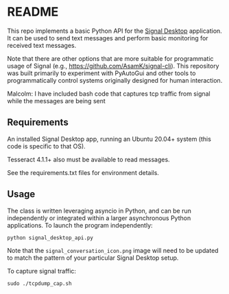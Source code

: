 # README

This repo implements a basic Python API for the [Signal Desktop](https://signal.org/en/download/) application. It can be used to send text messages and perform basic monitoring for received text messages.

Note that there are other options that are more suitable for programmatic usage of Signal (e.g., https://github.com/AsamK/signal-cli). This repository was built primarily to experiment with PyAutoGui and other tools to programmatically control systems originally designed for human interaction.

Malcolm:
I have included bash code that captures tcp traffic from signal while the messages are being sent

## Requirements

An installed Signal Desktop app, running an Ubuntu 20.04+ system (this code is specific to that OS).

Tesseract 4.1.1+ also must be available to read messages.

See the requirements.txt files for environment details.

## Usage

The class is written leveraging asyncio in Python, and can be run independently or integrated within a larger asynchronous Python applications. To launch the program independently:

```
python signal_desktop_api.py
```

Note that the `signal_conversation_icon.png` image will need to be updated to match the pattern of your particular Signal Desktop setup.

To capture signal traffic:
```
sudo ./tcpdump_cap.sh
```